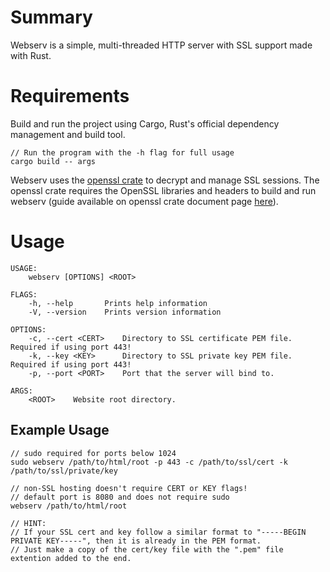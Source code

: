 # Summary
Webserv is a simple, multi-threaded HTTP server with SSL support made with Rust.

# Requirements
Build and run the project using Cargo, Rust's official dependency management and build tool.

```
// Run the program with the -h flag for full usage
cargo build -- args
```

Webserv uses the [openssl crate](https://docs.rs/openssl/0.10.29/openssl/) to decrypt and manage SSL sessions. The openssl crate requires the OpenSSL libraries and headers to build and run webserv (guide available on openssl crate document page [here](https://docs.rs/openssl/0.10.29/openssl/#automatic)).

# Usage

```
USAGE:
    webserv [OPTIONS] <ROOT>

FLAGS:
    -h, --help       Prints help information
    -V, --version    Prints version information

OPTIONS:
    -c, --cert <CERT>    Directory to SSL certificate PEM file. Required if using port 443!
    -k, --key <KEY>      Directory to SSL private key PEM file. Required if using port 443!
    -p, --port <PORT>    Port that the server will bind to.

ARGS:
    <ROOT>    Website root directory.
```

## Example Usage
```
// sudo required for ports below 1024
sudo webserv /path/to/html/root -p 443 -c /path/to/ssl/cert -k /path/to/ssl/private/key

// non-SSL hosting doesn't require CERT or KEY flags!
// default port is 8080 and does not require sudo
webserv /path/to/html/root 

// HINT:
// If your SSL cert and key follow a similar format to "-----BEGIN PRIVATE KEY-----", then it is already in the PEM format.
// Just make a copy of the cert/key file with the ".pem" file extention added to the end.
```
